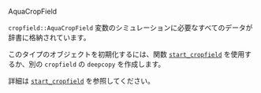 AquaCropField

`cropfield::AquaCropField` 変数のシミュレーションに必要なすべてのデータが辞書に格納されています。

このタイプのオブジェクトを初期化するには、関数 [`start_cropfield`](@ref) を使用するか、別の `cropfield` の `deepcopy` を作成します。

詳細は [`start_cropfield`](@ref) を参照してください。
